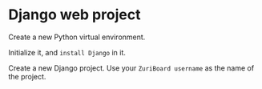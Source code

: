 # Django web project
Create a new Python virtual environment.

Initialize it, and `install Django` in it.

Create a new Django project. Use your `ZuriBoard username` as the name of the project.